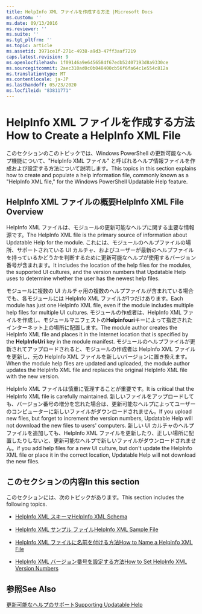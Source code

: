 ```yaml
---
title: HelpInfo XML ファイルを作成する方法 |Microsoft Docs
ms.custom: ''
ms.date: 09/13/2016
ms.reviewer: ''
ms.suite: ''
ms.tgt_pltfrm: ''
ms.topic: article
ms.assetid: 3971ce1f-271c-4938-a9d3-47ff3aaf7219
caps.latest.revision: 9
ms.openlocfilehash: 1f09146a9e6456584f67edb52407193d8a9330ce
ms.sourcegitcommit: 2aec310ad0c0b048400cb56f6fa64c1e554c812a
ms.translationtype: MT
ms.contentlocale: ja-JP
ms.lasthandoff: 05/23/2020
ms.locfileid: "83811771"
---
```

# <a name="how-to-create-a-helpinfo-xml-file"></a><span data-ttu-id="032e5-102">HelpInfo XML ファイルを作成する方法</span><span class="sxs-lookup"><span data-stu-id="032e5-102">How to Create a HelpInfo XML File</span></span>

<span data-ttu-id="032e5-103">このセクションのこのトピックでは、Windows PowerShell の更新可能なヘルプ機能について、"HelpInfo XML ファイル" と呼ばれるヘルプ情報ファイルを作成および設定する方法について説明します。</span><span class="sxs-lookup"><span data-stu-id="032e5-103">This topics in this section explains how to create and populate a help information file, commonly known as a "HelpInfo XML file," for the Windows PowerShell Updatable Help feature.</span></span>

## <a name="helpinfo-xml-file-overview"></a><span data-ttu-id="032e5-104">HelpInfo XML ファイルの概要</span><span class="sxs-lookup"><span data-stu-id="032e5-104">HelpInfo XML File Overview</span></span>

<span data-ttu-id="032e5-105">HelpInfo XML ファイルは、モジュールの更新可能なヘルプに関する主要な情報源です。</span><span class="sxs-lookup"><span data-stu-id="032e5-105">The HelpInfo XML file is the primary source of information about Updatable Help for the module.</span></span> <span data-ttu-id="032e5-106">これには、モジュールのヘルプファイルの場所、サポートされている UI カルチャ、およびユーザーが最新のヘルプファイルを持っているかどうかを判断するために更新可能なヘルプが使用するバージョン番号が含まれます。</span><span class="sxs-lookup"><span data-stu-id="032e5-106">It includes the location of the help files for the modules, the supported UI cultures, and the version numbers that Updatable Help uses to determine whether the user has the newest help files.</span></span>

<span data-ttu-id="032e5-107">モジュールに複数の UI カルチャ用の複数のヘルプファイルが含まれている場合でも、各モジュールには HelpInfo XML ファイルが1つだけあります。</span><span class="sxs-lookup"><span data-stu-id="032e5-107">Each module has just one HelpInfo XML file, even if the module includes multiple help files for multiple UI cultures.</span></span> <span data-ttu-id="032e5-108">モジュールの作成者は、HelpInfo XML ファイルを作成し、モジュールマニフェストの**Helpinfouri**キーによって指定されたインターネット上の場所に配置します。</span><span class="sxs-lookup"><span data-stu-id="032e5-108">The module author creates the HelpInfo XML file and places it in the Internet location that is specified by the **HelpInfoUri** key in the module manifest.</span></span> <span data-ttu-id="032e5-109">モジュールのヘルプファイルが更新されてアップロードされると、モジュールの作成者は HelpInfo XML ファイルを更新し、元の HelpInfo XML ファイルを新しいバージョンに置き換えます。</span><span class="sxs-lookup"><span data-stu-id="032e5-109">When the module help files are updated and uploaded, the module author updates the HelpInfo XML file and replaces the original HelpInfo XML file with the new version.</span></span>

<span data-ttu-id="032e5-110">HelpInfo XML ファイルは慎重に管理することが重要です。</span><span class="sxs-lookup"><span data-stu-id="032e5-110">It is critical that the HelpInfo XML file is carefully maintained.</span></span> <span data-ttu-id="032e5-111">新しいファイルをアップロードしても、バージョン番号の増分を忘れた場合は、更新可能なヘルプによってユーザーのコンピューターに新しいファイルがダウンロードされません。</span><span class="sxs-lookup"><span data-stu-id="032e5-111">If you upload new files, but forget to increment the version numbers, Updatable Help will not download the new files to users' computers.</span></span> <span data-ttu-id="032e5-112">新しい UI カルチャのヘルプファイルを追加しても、HelpInfo XML ファイルを更新したり、正しい場所に配置したりしないと、更新可能なヘルプで新しいファイルがダウンロードされません。</span><span class="sxs-lookup"><span data-stu-id="032e5-112">if you add help files for a new UI culture, but don't update the HelpInfo XML file or place it in the correct location, Updatable Help will not download the new files.</span></span>

## <a name="in-this-section"></a><span data-ttu-id="032e5-113">このセクションの内容</span><span class="sxs-lookup"><span data-stu-id="032e5-113">In this section</span></span>

<span data-ttu-id="032e5-114">このセクションには、次のトピックがあります。</span><span class="sxs-lookup"><span data-stu-id="032e5-114">This section includes the following topics.</span></span>

- [<span data-ttu-id="032e5-115">HelpInfo XML スキーマ</span><span class="sxs-lookup"><span data-stu-id="032e5-115">HelpInfo XML Schema</span></span>](./helpinfo-xml-schema.md)

- [<span data-ttu-id="032e5-116">HelpInfo XML サンプル ファイル</span><span class="sxs-lookup"><span data-stu-id="032e5-116">HelpInfo XML Sample File</span></span>](./helpinfo-xml-sample-file.md)

- [<span data-ttu-id="032e5-117">HelpInfo XML ファイルに名前を付ける方法</span><span class="sxs-lookup"><span data-stu-id="032e5-117">How to Name a HelpInfo XML File</span></span>](./how-to-name-a-helpinfo-xml-file.md)

- [<span data-ttu-id="032e5-118">HelpInfo XML バージョン番号を設定する方法</span><span class="sxs-lookup"><span data-stu-id="032e5-118">How to Set HelpInfo XML Version Numbers</span></span>](./how-to-set-helpinfo-xml-version-numbers.md)

## <a name="see-also"></a><span data-ttu-id="032e5-119">参照</span><span class="sxs-lookup"><span data-stu-id="032e5-119">See Also</span></span>

[<span data-ttu-id="032e5-120">更新可能なヘルプのサポート</span><span class="sxs-lookup"><span data-stu-id="032e5-120">Supporting Updatable Help</span></span>](./supporting-updatable-help.md)
